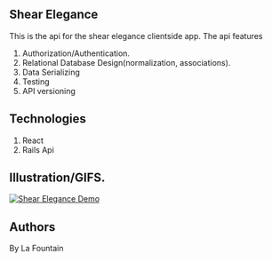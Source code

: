 ## Shear Elegance

This is the api for the shear elegance clientside app. The api features

1. Authorization/Authentication.
2. Relational Database Design(normalization, associations).
3. Data Serializing
4. Testing
5. API versioning

## Technologies

1.  React
2.  Rails Api

## Illustration/GIFS.
[![Shear Elegance Demo](http://img.youtube.com/vi/Ld7kXqiSvJo/0.jpg)](http://www.youtube.com/watch?v=Ld7kXqiSvJo "hairsalonapp")

## Authors

By La Fountain
